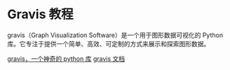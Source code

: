 # Gravis 教程

<show-structure depth="2"/>

gravis（Graph Visualization Software）是一个用于图形数据可视化的 Python 库。它专注于提供一个简单、高效、可定制的方式来展示和探索图形数据。

<seealso>
<category ref="ref_docs">
    <a href="https://mp.weixin.qq.com/s/NKpbbKHwbsRks_Wsv0ywEg">gravis，一个神奇的 python 库</a>
    <a href="https://robert-haas.github.io/gravis-docs">gravis 文档</a>
</category>
<category ref="ref_github"></category>
<category ref="ref_issues"></category>
<category ref="ref_hf"></category>
<category ref="ref_ms"></category>
</seealso>